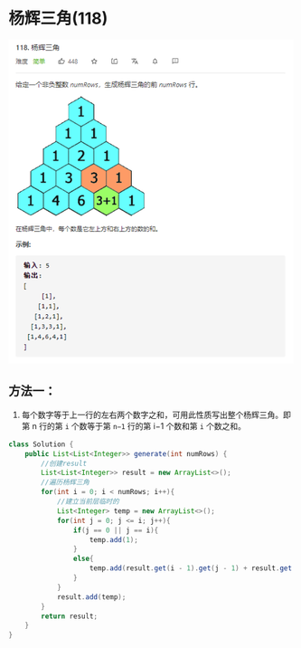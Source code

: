 # 杨辉三角(118)

![image-20210130225416015](https://raw.githubusercontent.com/TWDH/General/pic/img/image-20210130225416015.png)

## 方法一：

1. 每个数字等于上一行的左右两个数字之和，可用此性质写出整个杨辉三角。即第 n 行的第 `i` 个数等于第 `n−1` 行的第 i−1 个数和第 `i` 个数之和。

   

```java
class Solution {
    public List<List<Integer>> generate(int numRows) {
        //创建result
        List<List<Integer>> result = new ArrayList<>();
        //遍历杨辉三角
        for(int i = 0; i < numRows; i++){
            //建立当前层临时的
            List<Integer> temp = new ArrayList<>();
            for(int j = 0; j <= i; j++){
                if(j == 0 || j == i){
                    temp.add(1);
                }
                else{
                    temp.add(result.get(i - 1).get(j - 1) + result.get(i - 1).get(j)); 
                }
            }
            result.add(temp);
        }
        return result;
    }
}
```

